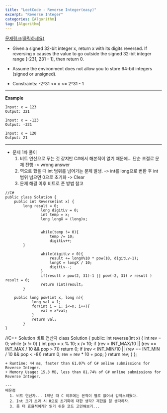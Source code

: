 ```yaml
---
title: "LeetCode - Reverse Integer(easy)"
excerpt: "Reverse Integer"
categories: [Algorithm]
tag: [Algorithm]
---
```

[문제링크(클릭하세요)](https://leetcode.com/problems/reverse-integer/solution/)
+ Given a signed 32-bit integer x, return x with its digits reversed. If reversing x causes the value to go outside the signed 32-bit integer range [-231, 231 - 1], then return 0.

+ Assume the environment does not allow you to store 64-bit integers (signed or unsigned).

+ Constraints:
-2^31 <= x <= 2^31 - 1


---
**Example**
```
Input: x = 123
Output: 321

Input: x = -123
Output: -321

Input: x = 120
Output: 21
```
---
+ 문제 1차 풀이
  1. 비트 연산으로 푸는 것 같지만 C#에서 해본적이 없기 때문에... 단순 조절로 문제 진행 -> wrong answer
  2. 역으로 했을 때 int 범위를 넘어가는 문제 발생. -> int를 long으로 변환 후 int 범위 넘으면 0으로 초기화 -> Clear
  3. 문제 해결 이후 비트로 푼 방법 참고
```
//C#
public class Solution {
    public int Reverse(int x) {
        long result = 0;
				long digitLv = 0;
				int temp = x;
				long longX = (long)x;
				

				while(temp != 0){
					temp /= 10;
					digitLv++;
        }
        
				while(digitLv > 0){
					result += longX%10 * pow(10, digitLv-1);
					longX = longX / 10;
					digitLv--;
				}
				if(result > pow(2, 31)-1 || pow(-2, 31) > result ) result = 0;
				return (int)result;
		}
    
    public long pow(int x, long n){
			long val = 1;
			for(int i = 1; i<=n; i++){
				val = x*val;
			}
			return val;
		}
}
```
//C++ Solution 비트 연산자
class Solution {
public:
    int reverse(int x) {
        int rev = 0;
        while (x != 0) {
            int pop = x % 10;
            x /= 10;
            if (rev > INT_MAX/10 || (rev == INT_MAX / 10 && pop > 7)) return 0;
            if (rev < INT_MIN/10 || (rev == INT_MIN / 10 && pop < -8)) return 0;
            rev = rev * 10 + pop;
        }
        return rev;
    }
};
```
+ Runtime: 44 ms, faster than 61.07% of C# online submissions for Reverse Integer.
+ Memory Usage: 15.3 MB, less than 81.74% of C# online submissions for Reverse Integer.

---
배운점
  1. 비트 연산자... 1학년 때 C 이후에는 본적이 별로 없어서 갑작스러웠다.
  2. Int 크기 초과 시 0으로 초기화에 대한 생각? 제한을 잘 생각하자.
  3. 좀 더 효율적이게? 읽기 쉬운 코드 고민해보기...
